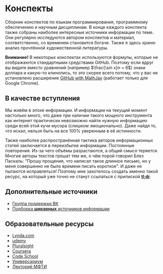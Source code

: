 # Конспекты

Сборник конспектов по языкам программирования, программному обеспечению и научным дисциплинам.
В конце каждого конспекта также собраны наиболее интересные источники информации по теме.
Они регулярно исследуются автором конспектов и материал, соответственно, со временем становится богаче.
Также я здесь храню анализ прочтённой художественной литературы.

__Внимание!__
В некоторых конспектах используются формулы, которые не отображаются стандартными средствами GitHub.
Поэтому если вдруг вы видите вместо уравнений (например $\frac{\sin x}n = 6$) знаки доллара и какую-то клинопись, то это скорее всего потому, что у вас не установлено расширение [GitHub with MathJax](https://chrome.google.com/webstore/detail/github-with-mathjax/ioemnmodlmafdkllaclgeombjnmnbima) (работает только для Google Chrome).

## В качестве вступления

Мы живём в эпохе информации.
И информации на текущий момент настолько много, что даже при наличии такого мощного инструмента как интернет практически невозможно найти нужную информацию среди всей этой кучи мусора (слишком эмоционально).
Даже найдя то, что искал, нельзя быть на все 100% уверенным в её истинности.

Также наиболее распространённая тактика авторов информационных статей заключается в переизбытке информации.
Постоянные повторения.
Из-за чего объёмы разрастаются, а общий смысл теряется.
Многие авторы текстов грешат тем же, о чём порой говорил Блез Паскаль: "Прошу прощения, что написал такое длинное письмо, но у меня совершенно не было времени писать короткое".
И даже не пытаются исправляться!
Поэтому мне захотелось создать именно такой ресурс, на который уже точно не станут ссылаться с припиской __[tl;dr](https://en.wikipedia.org/wiki/Wikipedia:Too_long;_didn%27t_read)__.

## Дополнительные источники
- [Группа поддержки ВК](https://vk.com/ip.knowledgebase)
- [Подборка __шикарных__ источников информации](https://github.com/sindresorhus/awesome)

## Образовательные ресурсы
- [Lynda.com](https://www.lynda.com/)
- [udemy](https://www.udemy.com/)
- [Pluralsight](https://www.pluralsight.com/)
- [Coursera](https://www.coursera.org/)
- [Code School](https://www.codeschool.com/learn)
- [Универсариум](http://universarium.org/)
- [Лекторий МФТИ](http://lectoriy.mipt.ru/)